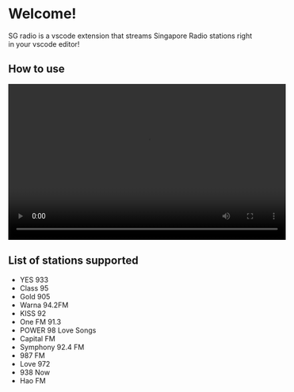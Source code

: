 # Welcome!

SG radio is a vscode extension that streams Singapore Radio stations right in your vscode editor!

## How to use

<video controls width="560" height="315">
  <source src="./sg-radio-demo.mp4" type="video/mp4">
  <!-- Fallback for QuickTime/MOV -->
  <source src="./sg-radio-demo.mov" type="video/quicktime">
  Sorry, your browser doesn’t support the video tag.
</video>


## List of stations supported
- YES 933
- Class 95
- Gold 905 
- Warna 94.2FM
- KISS 92
- One FM 91.3
- POWER 98 Love Songs
- Capital FM
- Symphony 92.4 FM
- 987 FM
- Love 972
- 938 Now 
- Hao FM 

